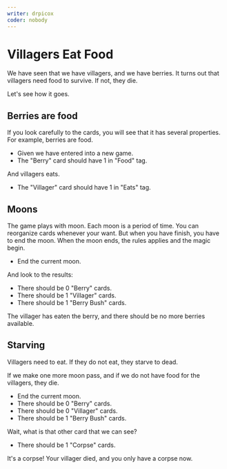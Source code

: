 ```yaml
---
writer: drpicox
coder: nobody
---
```

# Villagers Eat Food

We have seen that we have villagers, and we have berries.
It turns out that villagers need food to survive. If not, they die.

Let's see how it goes.

## Berries are food

If you look carefully to the cards, you will
see that it has several properties.
For example, berries are food.

 * Given we have entered into a new game.
 * The "Berry" card should have 1 in "Food" tag.

And villagers eats.

 * The "Villager" card should have 1 in "Eats" tag.

## Moons

The game plays with moon. 
Each moon is a period of time.
You can reorganize cards whenever your want.
But when you have finish, you have to end the moon.
When the moon ends, the rules applies and the magic begin.

 * End the current moon.

And look to the results:

 * There should be 0 "Berry" cards.
 * There should be 1 "Villager" cards.
 * There should be 1 "Berry Bush" cards.

The villager has eaten the berry, and there should be no 
more berries available.

## Starving

Villagers need to eat. 
If they do not eat, they starve to dead.

If we make one more moon pass, 
and if we do not have food for the villagers,
they die.

 * End the current moon.
 * There should be 0 "Berry" cards.
 * There should be 0 "Villager" cards.
 * There should be 1 "Berry Bush" cards.

Wait, what is that other card that we can see?

 * There should be 1 "Corpse" cards.

It's a corpse! Your villager died,
and you only have a corpse now.
